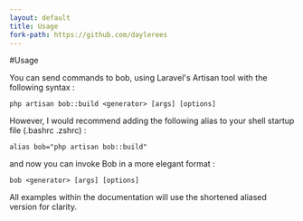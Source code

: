 ```yaml
---
layout: default
title: Usage
fork-path: https://github.com/daylerees
---
```


#Usage

You can send commands to bob, using Laravel's Artisan tool with the following syntax :

	php artisan bob::build <generator> [args] [options]


However, I would recommend adding the following alias to your shell startup file (.bashrc .zshrc) :


	alias bob="php artisan bob::build"

and now you can invoke Bob in a more elegant format :


	bob <generator> [args] [options]

All examples within the documentation will use the shortened aliased version for clarity.
